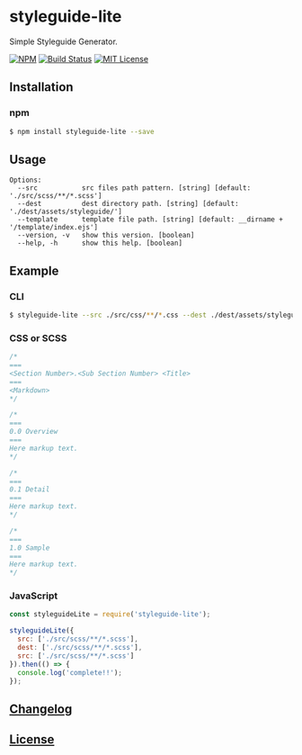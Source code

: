# styleguide-lite

Simple Styleguide Generator.

[![NPM](https://nodei.co/npm/styleguide-lite.png)](https://nodei.co/npm/styleguide-lite/)
[![Build Status](https://travis-ci.org/isaxxx/styleguide-lite.svg?branch=master)](https://travis-ci.org/isaxxx/styleguide-lite)
[![MIT License](http://img.shields.io/badge/license-MIT-blue.svg?style=flat)](LICENSE)

## Installation

### npm

```bash
$ npm install styleguide-lite --save
```

## Usage

```
Options:
  --src           src files path pattern. [string] [default: './src/scss/**/*.scss']
  --dest          dest directory path. [string] [default: './dest/assets/styleguide/']
  --template      template file path. [string] [default: __dirname + '/template/index.ejs']
  --version, -v   show this version. [boolean]
  --help, -h      show this help. [boolean]
```

## Example

### CLI

```bash
$ styleguide-lite --src ./src/css/**/*.css --dest ./dest/assets/styleguide/ --template ./template/index.ejs
```

### CSS or SCSS

```css
/*
===
<Section Number>.<Sub Section Number> <Title>
===
<Markdown>
*/

/*
===
0.0 Overview
===
Here markup text.
*/

/*
===
0.1 Detail
===
Here markup text.
*/

/*
===
1.0 Sample
===
Here markup text.
*/
```

### JavaScript

```js
const styleguideLite = require('styleguide-lite');

styleguideLite({
  src: ['./src/scss/**/*.scss'],
  dest: ['./src/scss/**/*.scss'],
  src: ['./src/scss/**/*.scss']
}).then(() => {
  console.log('complete!!');
});
```

## [Changelog](CHANGELOG.md)

## [License](LICENSE)
